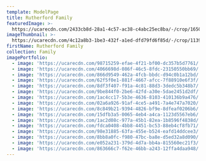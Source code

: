 ```yaml
---
template: ModelPage
title: Rutherford Family
featuredImage: >-
  https://ucarecdn.com/2433cb8d-28a1-4c57-ac38-c4abc25ec8ba/-/crop/1650x786/0,40/-/preview/
imageThumbnail: >-
  https://ucarecdn.com/4c12a8b3-1be3-432f-a1ed-dfd79fd6f85d/-/crop/1139x1100/269,0/-/preview/
firstName: Rutherford Family
collection: Family
imagePortfolio:
  - image: 'https://ucarecdn.com/98715259-efae-4f21-bf00-dc357b5d7761/'
  - image: 'https://ucarecdn.com/4066698d-086f-46c5-8fdc-23150550bb69/'
  - image: 'https://ucarecdn.com/866d9549-462a-4fcb-bbdc-d94c0b1a12bd/'
  - image: 'https://ucarecdn.com/62f5f0e1-881f-4667-afcc-7f88910e6f3f/'
  - image: 'https://ucarecdn.com/8df3f407-f91a-4c81-88d3-3dedc5b348b7/'
  - image: 'https://ucarecdn.com/9be844f0-2be6-42fd-a30e-5dae2451d2df/'
  - image: 'https://ucarecdn.com/1ac4cc17-5b3e-4636-8103-410136b9a476/'
  - image: 'https://ucarecdn.com/02a6a926-91af-4ce5-a491-7a4e747a7020/'
  - image: 'https://ucarecdn.com/8c849b21-9394-4826-bf9e-8dfeaf0206b6/'
  - image: 'https://ucarecdn.com/15dfb3a5-0065-4eb4-a4ca-1123d5567eb6/'
  - image: 'https://ucarecdn.com/1ac2d08c-977a-45b1-82ea-1b8596f4838d/'
  - image: 'https://ucarecdn.com/fdca0408-4bb8-4451-bc53-88eb4cf8fb71/'
  - image: 'https://ucarecdn.com/98e31885-63fa-455e-b524-eafd14ddcee3/'
  - image: 'https://ucarecdn.com/8bb8a0fc-f980-47bc-ba8e-d5ed32a8d090/'
  - image: 'https://ucarecdn.com/e052a231-379d-4d7a-bb4a-815560ec21f3/'
  - image: 'https://ucarecdn.com/863666c7-f62e-46bb-a243-12ffa4daa948/'
---
```


